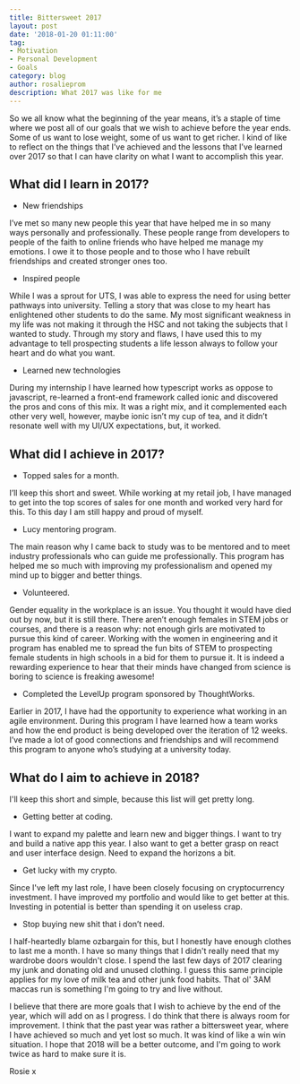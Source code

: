 ```yaml
---
title: Bittersweet 2017
layout: post
date: '2018-01-20 01:11:00'
tag:
- Motivation
- Personal Development
- Goals
category: blog
author: rosalieprom
description: What 2017 was like for me
---
```


So we all know what the beginning of the year means, it’s a staple of time where we post all of our goals that we wish to achieve before the year ends. Some of us want to lose weight, some of us want to get richer. I kind of like to reflect on the things that I’ve achieved and the lessons that I’ve learned over 2017 so that I can have clarity on what I want to accomplish this year. 

## What did I learn in 2017?  

* New friendships

I’ve met so many new people this year that have helped me in so many ways personally and professionally. These people range from developers to people of the faith to online friends who have helped me manage my emotions. I owe it to those people and to those who I have rebuilt friendships and created stronger ones too. 

* Inspired people

While I was a sprout for UTS, I was able to express the need for using better pathways into university. Telling a story that was close to my heart has enlightened other students to do the same. My most significant weakness in my life was not making it through the HSC and not taking the subjects that I wanted to study. Through my story and flaws, I have used this to my advantage to tell prospecting students a life lesson always to follow your heart and do what you want. 


* Learned new technologies

During my internship I have learned how typescript works as oppose to javascript, re-learned a front-end framework called ionic and discovered the pros and cons of this mix. It was a right mix, and it complemented each other very well, however, maybe ionic isn’t my cup of tea, and it didn’t resonate well with my UI/UX expectations, but, it worked.

## What did I achieve in 2017? 

* Topped sales for a month. 

I’ll keep this short and sweet. While working at my retail job, I have managed to get into the top scores of sales for one month and worked very hard for this. To this day I am still happy and proud of myself. 

* Lucy mentoring program.

The main reason why I came back to study was to be mentored and to meet industry professionals who can guide me professionally. This program has helped me so much with improving my professionalism and opened my mind up to bigger and better things. 


* Volunteered.

Gender equality in the workplace is an issue. You thought it would have died out by now, but it is still there. There aren’t enough females in STEM jobs or courses, and there is a reason why: not enough girls are motivated to pursue this kind of career. Working with the women in engineering and it program has enabled me to spread the fun bits of STEM to prospecting female students in high schools in a bid for them to pursue it. It is indeed a rewarding experience to hear that their minds have changed from science is boring to science is freaking awesome!

* Completed the LevelUp program sponsored by ThoughtWorks.

Earlier in 2017, I have had the opportunity to experience what working in an agile environment. During this program I have learned how a team works and how the end product is being developed over the iteration of 12 weeks. I’ve made a lot of good connections and friendships and will recommend this program to anyone who’s studying at a university today. 

## What do I aim to achieve in 2018? 
I'll keep this short and simple, because this list will get pretty long. 

* Getting better at coding.

I want to expand my palette and learn new and bigger things. I want to try and build a native app this year. I also want to get a better grasp on react and user interface design. Need to expand the horizons a bit. 

* Get lucky with my crypto. 

Since I've left my last role, I have been closely focusing on cryptocurrency investment. I have improved my portfolio and would like to get better at this. Investing in potential is better than spending it on useless crap. 

* Stop buying new shit that i don’t need.

I half-heartedly blame ozbargain for this, but I honestly have enough clothes to last me a month. I have so many things that I didn't really need that my wardrobe doors wouldn't close. I spend the last few days of 2017 clearing my junk and donating old and unused clothing. I guess this same principle applies for my love of milk tea and other junk food habits. That ol' 3AM maccas run is something I'm going to try and live without. 

I believe that there are more goals that I wish to achieve by the end of the year, which will add on as I progress. I do think that there is always room for improvement. I think that the past year was rather a bittersweet year, where I have achieved so much and yet lost so much. It was kind of like a win win situation. I hope that 2018 will be a better outcome, and I'm going to work twice as hard to make sure it is. 

Rosie x